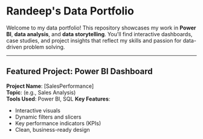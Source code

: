 #  Randeep's Data Portfolio

Welcome to my data portfolio! This repository showcases my work in **Power BI**, **data analysis**, and **data storytelling**. You'll find interactive dashboards, case studies, and project insights that reflect my skills and passion for data-driven problem solving.

---

## Featured Project: Power BI Dashboard

**Project Name**: [SalesPerformance]  
**Topic**: (e.g., Sales Analysis)  
**Tools Used**: Power BI,  SQL 
**Key Features**:
- Interactive visuals
- Dynamic filters and slicers
- Key performance indicators (KPIs)
- Clean, business-ready design

